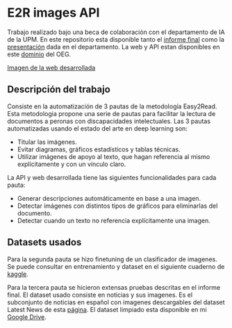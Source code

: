 # E2R images API

Trabajo realizado bajo una beca de colaboración con el departamento de IA de la UPM. En este repositorio esta disponible tanto el [informe final](./documentacion/InformeFinal.pdf) como la [presentación](./documentacion/OEG_presentaci%C3%B3n_beca.pptx) dada en el departamento. La web y API estan disponibles en este [dominio](https://imagenese2r.linkeddata.es/) del OEG.

[Imagen de la web desarrollada](./documentacion/web.png)

## Descripción del trabajo
Consiste en la automatización de 3 pautas de la metodología Easy2Read. Esta metodologia propone una serie de pautas para facilitar la lectura de documentos a peronas con discapacidades intelectuales. Las 3 pautas automatizadas usando el estado del arte en deep learning son:

- Titular las imágenes.
- Evitar diagramas, gráficos estadísticos y tablas técnicas.
- Utilizar imágenes de apoyo al texto, que hagan referencia al mismo explícitamente y con un vínculo claro.

La API y web desarrollada tiene las siguientes funcionalidades para cada pauta:

-	Generar descripciones automáticamente en base a una imagen.
-	Detectar imágenes con distintos tipos de gráficos para eliminarlas del documento.
-	Detectar cuando un texto no referencia explícitamente una imagen.

## Datasets usados 

Para la segunda pauta se hizo finetuning de un clasificador de imagenes. Se puede consultar en entrenamiento y dataset en el siguiente cuaderno de [kaggle](https://www.kaggle.com/code/davidcanorosillo/graph-classification).

Para la tercera pauta se hicieron extensas pruebas descritas en el informe final. El dataset usado consiste en noticias y sus imagenes. Es el subconjunto de noticias en español con imagenes descargables del dataset Latest News de esta [página](https://newsdata.io/datasets). El dataset limpiado esta disponible en mi [Google Drive](https://drive.google.com/file/d/1iLEPBoCtwXSeI4VKFp7mcD4Xx97NIDBu/view?usp=sharing). 
